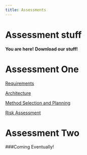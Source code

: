 ```yaml
---
title: Assessments
---
```


Assessment stuff
=====

**You are here!**
**Download our stuff!**



# Assessment One
<p><a href="https://github.com/7SeasOfSomething/UnnamedGame/raw/master/docs/assessment1/risk1%20TEMP.pdf">Requirements</a></p>
<p><a href="https://github.com/7SeasOfSomething/UnnamedGame/raw/master/docs/assessment1/risk1%20TEMP.pdf">Architecture</a></p>
<p><a href="https://github.com/7SeasOfSomething/UnnamedGame/raw/master/docs/assessment1/risk1%20TEMP.pdf">Method Selection and Planning</a></p> <!----Fix up the other links here once the files are actually ready!--->
<p><a href="https://github.com/7SeasOfSomething/UnnamedGame/raw/master/docs/assessment1/risk1%20TEMP.pdf">Risk Assessment</a></p>

# Assessment Two
###Coming Eventually!
<p></p>

